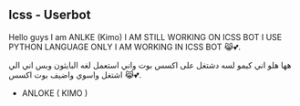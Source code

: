 ## Icss - Userbot
                 

Hello guys I am ANLKE (Kimo) I AM STILL WORKING ON ICSS BOT I USE PYTHON LANGUAGE ONLY I AM WORKING IN ICSS BOT 😹💕.

هها هلو اني كيمو لسه دشتغل على اكسس بوت واني استعمل لغه البايثون وبس اني الي اشتغل واسوي واضيف بوت اكسس 😹💕.

- ANLOKE ( KIMO )
